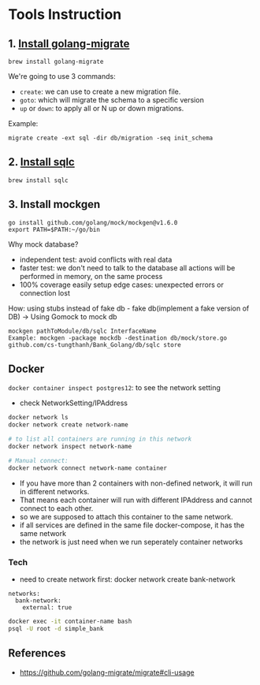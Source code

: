 # Tools Instruction

## 1. [Install golang-migrate](https://github.com/golang-migrate/migrate)
```
brew install golang-migrate
```
We're going to use 3 commands:
- `create`: we can use to create a new migration file.
- `goto`: which will migrate the schema to a specific version
- `up` or `down`: to apply all or N up or down migrations.

Example:
```
migrate create -ext sql -dir db/migration -seq init_schema
```

## 2. [Install sqlc](https://docs.sqlc.dev/en/stable/overview/install.html)
```
brew install sqlc
```

## 3. Install mockgen
```
go install github.com/golang/mock/mockgen@v1.6.0
export PATH=$PATH:~/go/bin
```

Why mock database?
- independent test: avoid conflicts with real data
- faster test:
    we don't need to talk to the database
    all actions will be performed in memory, on the same process
- 100% coverage
    easily setup edge cases: unexpected errors or connection lost
     
How: using stubs instead of fake db
    - fake db(implement a fake version of DB)
-> Using Gomock to mock db

```
mockgen pathToModule/db/sqlc InterfaceName
Example: mockgen -package mockdb -destination db/mock/store.go github.com/cs-tungthanh/Bank_Golang/db/sqlc store
```

## Docker
`docker container inspect postgres12`: to see the network setting
- check NetworkSetting/IPAddress

```bash
docker network ls
docker network create network-name

# to list all containers are running in this network
docker network inspect network-name

# Manual connect: 
docker network connect network-name container
```

- If you have more than 2 containers with non-defined network, it will run in different networks.
- That means each container will run with different IPAddress and cannot connect to each other.
- so we are supposed to attach this container to the same network.
- if all services are defined in the same file docker-compose, it has the same network
- the network is just need when we run seperately container
networks
### Tech
- need to create network first: docker network create bank-network
```
networks:
  bank-network:
    external: true
```

```bash
docker exec -it container-name bash
psql -U root -d simple_bank
```

## References
- https://github.com/golang-migrate/migrate#cli-usage